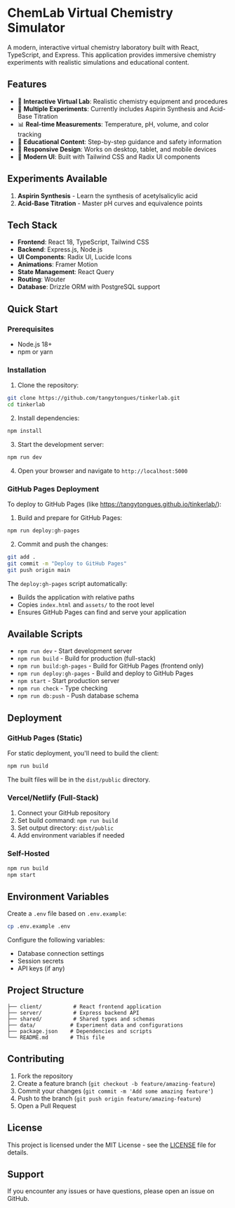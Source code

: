 # ChemLab Virtual Chemistry Simulator

A modern, interactive virtual chemistry laboratory built with React, TypeScript, and Express. This application provides immersive chemistry experiments with realistic simulations and educational content.

## Features

- 🧪 **Interactive Virtual Lab**: Realistic chemistry equipment and procedures
- 🔬 **Multiple Experiments**: Currently includes Aspirin Synthesis and Acid-Base Titration
- 📊 **Real-time Measurements**: Temperature, pH, volume, and color tracking
- 🎯 **Educational Content**: Step-by-step guidance and safety information
- 📱 **Responsive Design**: Works on desktop, tablet, and mobile devices
- 🎨 **Modern UI**: Built with Tailwind CSS and Radix UI components

## Experiments Available

1. **Aspirin Synthesis** - Learn the synthesis of acetylsalicylic acid
2. **Acid-Base Titration** - Master pH curves and equivalence points

## Tech Stack

- **Frontend**: React 18, TypeScript, Tailwind CSS
- **Backend**: Express.js, Node.js
- **UI Components**: Radix UI, Lucide Icons
- **Animations**: Framer Motion
- **State Management**: React Query
- **Routing**: Wouter
- **Database**: Drizzle ORM with PostgreSQL support

## Quick Start

### Prerequisites

- Node.js 18+
- npm or yarn

### Installation

1. Clone the repository:

```bash
git clone https://github.com/tangytongues/tinkerlab.git
cd tinkerlab
```

2. Install dependencies:

```bash
npm install
```

3. Start the development server:

```bash
npm run dev
```

4. Open your browser and navigate to `http://localhost:5000`

### GitHub Pages Deployment

To deploy to GitHub Pages (like https://tangytongues.github.io/tinkerlab/):

1. Build and prepare for GitHub Pages:

```bash
npm run deploy:gh-pages
```

2. Commit and push the changes:

```bash
git add .
git commit -m "Deploy to GitHub Pages"
git push origin main
```

The `deploy:gh-pages` script automatically:

- Builds the application with relative paths
- Copies `index.html` and `assets/` to the root level
- Ensures GitHub Pages can find and serve your application

## Available Scripts

- `npm run dev` - Start development server
- `npm run build` - Build for production (full-stack)
- `npm run build:gh-pages` - Build for GitHub Pages (frontend only)
- `npm run deploy:gh-pages` - Build and deploy to GitHub Pages
- `npm start` - Start production server
- `npm run check` - Type checking
- `npm run db:push` - Push database schema

## Deployment

### GitHub Pages (Static)

For static deployment, you'll need to build the client:

```bash
npm run build
```

The built files will be in the `dist/public` directory.

### Vercel/Netlify (Full-Stack)

1. Connect your GitHub repository
2. Set build command: `npm run build`
3. Set output directory: `dist/public`
4. Add environment variables if needed

### Self-Hosted

```bash
npm run build
npm start
```

## Environment Variables

Create a `.env` file based on `.env.example`:

```bash
cp .env.example .env
```

Configure the following variables:

- Database connection settings
- Session secrets
- API keys (if any)

## Project Structure

```
├── client/          # React frontend application
├── server/          # Express backend API
├── shared/          # Shared types and schemas
├── data/           # Experiment data and configurations
├── package.json    # Dependencies and scripts
└── README.md       # This file
```

## Contributing

1. Fork the repository
2. Create a feature branch (`git checkout -b feature/amazing-feature`)
3. Commit your changes (`git commit -m 'Add some amazing feature'`)
4. Push to the branch (`git push origin feature/amazing-feature`)
5. Open a Pull Request

## License

This project is licensed under the MIT License - see the [LICENSE](LICENSE) file for details.

## Support

If you encounter any issues or have questions, please open an issue on GitHub.
